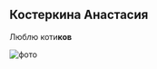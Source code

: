 ## Костеркина Анастасия

 Люб*л*ю коти**ков**

![фото](https://kto-chto-gde.ru/wp-content/uploads/2016/11/3-26.jpg)


